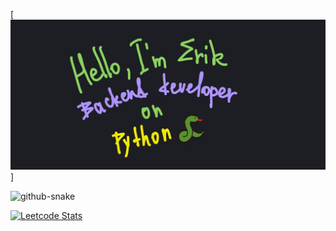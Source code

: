 [![Header](https://github.com/Fiufew/Fiufew/blob/main/assets/header_my_picture.png)]

<picture>
  <source
    media="(prefers-color-scheme: dark)"
    srcset="https://github.com/Fiufew/Fiufew/blob/output/github-contribution-grid-snake-dark.svg"
  />
  <img alt="github-snake" src="github-snake.svg"/>
</picture>


[![Leetcode Stats](https://leetcard.jacoblin.cool/Fiufew?border=0&radius=20)](https://leetcode.com/Fiufew)
